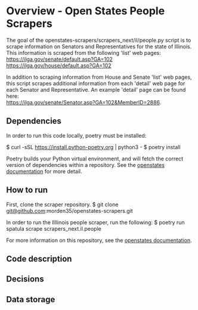 # Overview - Open States People Scrapers

The goal of the openstates-scrapers/scrapers_next/il/people.py script is to scrape information on Senators and Representatives for the state of Illinois. This information is scraped from the following 'list' web pages:\
https://ilga.gov/senate/default.asp?GA=102
https://ilga.gov/house/default.asp?GA=102

In addition to scraping information from House and Senate 'list' web pages, this script scrapes additional information from each 'detail' web page for each Senator and Representative. An example 'detail' page can be found here:\
https://ilga.gov/senate/Senator.asp?GA=102&MemberID=2886.

## Dependencies

In order to run this code locally, poetry must be installed:

$ curl -sSL https://install.python-poetry.org | python3 -
$ poetry install

Poetry builds your Python virtual environment, and will fetch the correct version of dependencies within a repository. See the [openstates documentation](https://docs.openstates.org/contributing/#poetry) for more detail.

## How to run

First, clone the scraper repository.
$ git clone git@github.com:morden35/openstates-scrapers.git

In order to run the Illlinois people scraper, run the following:
$ poetry run spatula scrape scrapers_next.il.people

For more information on this repository, see the [openstates documentation](https://docs.openstates.org/contributing/scrapers/).

## Code description

## Decisions

## Data storage

